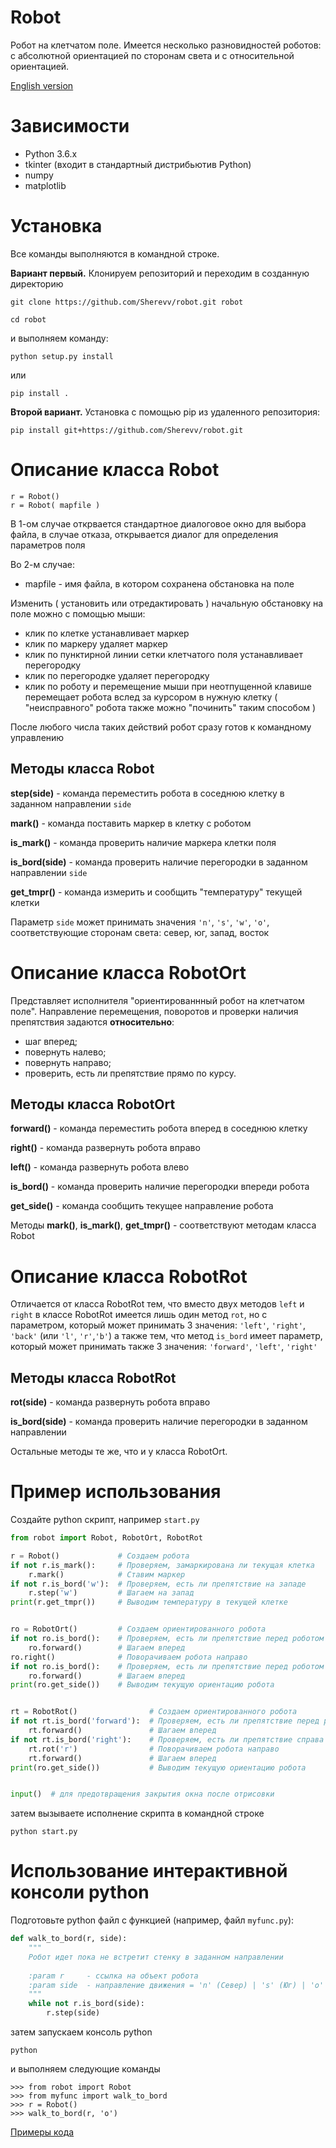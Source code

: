 # Robot

Робот на клетчатом поле. Имеется несколько разновидностей роботов: с абсолютной ориентацией по сторонам света и с относительной ориентацией.

[English version](README.md)


# Зависимости

- Python 3.6.x
- tkinter (входит в стандартный дистрибьютив Python)
- numpy
- matplotlib


# Установка
Все команды выполняются в командной строке.

**Вариант первый.** Клонируем репозиторий и переходим в созданную директорию 

```commandline
git clone https://github.com/Sherevv/robot.git robot

cd robot
```

и выполняем команду:
```
python setup.py install
```
или
```
pip install .
```

**Второй вариант.** Установка с помощью pip из удаленного репозитория:

```
pip install git+https://github.com/Sherevv/robot.git
```

# Описание класса Robot

    r = Robot()
    r = Robot( mapfile )            

В 1-ом случае открвается стандартное диалоговое окно для 
выбора файла, в случае отказа, открывается диалог для
определения параметров поля

Во 2-м случае:
 - mapfile - имя файла, в котором сохранена обстановка на поле


Изменить ( установить или отредактировать ) начальную обстановку
на поле можно с помощью мыши:
 - клик по клетке устанавливает маркер 
 - клик по маркеру удаляет маркер
 - клик по пунктирной линии сетки клетчатого поля устанавливает
 перегородку
 - клик по перегородке удаляет перегородку
 - клик по роботу и перемещение мыши при неотпущенной клавише
 перемещает робота вслед за курсором в нужную клетку
 ( "неисправного" робота также можно "починить" таким способом )
 
После любого числа таких действий робот сразу готов к командному
управлению

## Методы класса Robot
**step(side)** - команда переместить робота в соседнюю клетку в заданном направлении `side`

**mark()** - команда поставить маркер в клетку с роботом

**is_mark()** - команда проверить наличие маркера клетки поля

**is_bord(side)** -  команда проверить наличие перегородки в заданном направлении `side`

**get_tmpr()** - команда измерить и сообщить "температуру" текущей клетки

Параметр `side` может принимать значения `'n'`, `'s'`, `'w'`, `'o'`, соответствующие сторонам света: север, юг, запад, восток

# Описание класса RobotOrt
Представляет исполнителя "ориентированнный робот на клетчатом поле".
Направление перемещения, поворотов и проверки наличия препятствия задаются
**относительно**: 
- шаг вперед; 
- повернуть налево; 
- повернуть направо;
- проверить, есть ли препятствие прямо по курсу.

## Методы класса RobotOrt
**forward()** - команда переместить робота вперед в соседнюю клетку 

**right()** - команда развернуть робота вправо 

**left()** - команда развернуть робота влево 

**is_bord()** -   команда проверить наличие перегородки впереди робота

**get_side()** - команда сообщить текущее направление робота

Методы **mark()**, **is_mark()**, **get_tmpr()** - соответствуют методам класса Robot

# Описание класса RobotRot
Отличается от класса RobotRot тем, что вместо двух методов `left` и
`right` в классе RobotRot имеется лишь один метод `rot`, но с параметром,
который может принимать 3 значения: `'left'`, `'right'`, `'back'` (или `'l'`,
`'r'`,`'b'`)
а также тем, что метод `is_bord` имеет параметр, который может
принимать также 3 значения: `'forward'`, `'left'`, `'right'`


## Методы класса RobotRot
**rot(side)** - команда развернуть робота вправо 

**is_bord(side)** -   команда проверить наличие перегородки в заданном направлении

Остальные методы те же, что и у класса RobotOrt.

# Пример использования

Создайте python скрипт, например `start.py`
```python
from robot import Robot, RobotOrt, RobotRot

r = Robot()             # Создаем робота
if not r.is_mark():     # Проверяем, замаркирована ли текущая клетка
    r.mark()            # Ставим маркер
if not r.is_bord('w'):  # Проверяем, есть ли препятствие на западе
    r.step('w')         # Шагаем на запад
print(r.get_tmpr())     # Выводим температуру в текущей клетке


ro = RobotOrt()         # Создаем ориентированного робота
if not ro.is_bord():    # Проверяем, есть ли препятствие перед роботом
    ro.forward()        # Шагаем вперед
ro.right()              # Поворачиваем робота направо
if not ro.is_bord():    # Проверяем, есть ли препятствие перед роботом
    ro.forward()        # Шагаем вперед    
print(ro.get_side())    # Выводим текущую ориентацию робота


rt = RobotRot()                # Создаем ориентированного робота
if not rt.is_bord('forward'):  # Проверяем, есть ли препятствие перед роботом
    rt.forward()               # Шагаем вперед
if not rt.is_bord('right'):    # Проверяем, есть ли препятствие справа от робота
    rt.rot('r')                # Поворачиваем робота направо
    rt.forward()               # Шагаем вперед   
print(ro.get_side())           # Выводим текущую ориентацию робота


input()  # для предотвращения закрытия окна после отрисовки
```

затем вызываете исполнение скрипта в командной строке
```commandline
python start.py
```


# Использование интерактивной консоли python
Подготовьте python файл с функцией (например, файл `myfunc.py`):
```python
def walk_to_bord(r, side):
    """ 
    Робот идет пока не встретит стенку в заданном направлении
    
    :param r     - ссылка на объект робота
    :param side  - направление движения = 'n' (Север) | 's' (Юг) | 'o' (Восток) | 'w' (Запад)
    """
    while not r.is_bord(side):
        r.step(side)
```

затем запускаем консоль python
```commandline
python
```
и выполняем следующие команды

```
>>> from robot import Robot
>>> from myfunc import walk_to_bord
>>> r = Robot()
>>> walk_to_bord(r, 'o')
```


[Примеры кода](robot/examples)